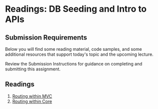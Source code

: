 # Readings: DB Seeding and Intro to APIs

## Submission Requirements

Below you will find some reading material, code samples, and some additional resources that support today's topic and the upcoming lecture.

Review the Submission Instructions for guidance on completing and submitting this assignment.

## Readings
1. [Routing within MVC](https://docs.microsoft.com/en-us/aspnet/mvc/overview/older-versions-1/controllers-and-routing/asp-net-mvc-routing-overview-cs)
1. [Routing within Core](https://docs.microsoft.com/en-us/aspnet/core/fundamentals/routing?view=aspnetcore-3.1)